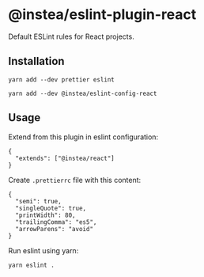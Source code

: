 # @instea/eslint-plugin-react

Default ESLint rules for React projects.

## Installation

```
yarn add --dev prettier eslint

yarn add --dev @instea/eslint-config-react
```

## Usage

Extend from this plugin in eslint configuration:

```
{
  "extends": ["@instea/react"]
}
```

Create `.prettierrc` file with this content:

```
{
  "semi": true,
  "singleQuote": true,
  "printWidth": 80,
  "trailingComma": "es5",
  "arrowParens": "avoid"
}
```

Run eslint using yarn:

```
yarn eslint .
```
